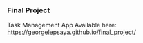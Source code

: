 ### Final Project

Task Management App
Available here: https://georgelepsaya.github.io/final_project/
